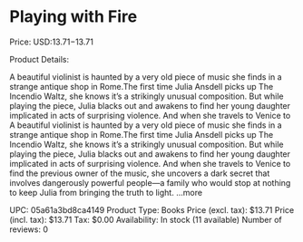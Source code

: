 # Playing with Fire

Price: USD:$13.71-$13.71

Product Details:

A beautiful violinist is haunted by a very old piece of music she finds in a strange antique shop in Rome.The first time Julia Ansdell picks up The Incendio Waltz, she knows it’s a strikingly unusual composition. But while playing the piece, Julia blacks out and awakens to find her young daughter implicated in acts of surprising violence. And when she travels to Venice to A beautiful violinist is haunted by a very old piece of music she finds in a strange antique shop in Rome.The first time Julia Ansdell picks up The Incendio Waltz, she knows it’s a strikingly unusual composition. But while playing the piece, Julia blacks out and awakens to find her young daughter implicated in acts of surprising violence. And when she travels to Venice to find the previous owner of the music, she uncovers a dark secret that involves dangerously powerful people—a family who would stop at nothing to keep Julia from bringing the truth to light. ...more

UPC: 05a61a3bd8ca4149
Product Type: Books
Price (excl. tax): $13.71
Price (incl. tax): $13.71
Tax: $0.00
Availability: In stock (11 available)
Number of reviews: 0